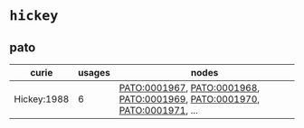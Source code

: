 # `hickey`

## pato

| curie       |   usages | nodes                                                                                                                                                                                                                                                                                                                |
|-------------|----------|----------------------------------------------------------------------------------------------------------------------------------------------------------------------------------------------------------------------------------------------------------------------------------------------------------------------|
| Hickey:1988 |        6 | [PATO:0001967](http://purl.obolibrary.org/obo/PATO_0001967), [PATO:0001968](http://purl.obolibrary.org/obo/PATO_0001968), [PATO:0001969](http://purl.obolibrary.org/obo/PATO_0001969), [PATO:0001970](http://purl.obolibrary.org/obo/PATO_0001970), [PATO:0001971](http://purl.obolibrary.org/obo/PATO_0001971), ... |

